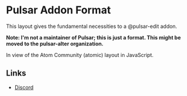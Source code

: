 # Pulsar Addon Format
This layout gives the fundamental necessities to a @pulsar-edit addon.

**Note: I'm not a maintainer of Pulsar; this is just a format. This might be moved to the pulsar-alter organization.**

In view of the Atom Community (atomic) layout in JavaScript.

## Links
- [Discord](https://discord.gg/Zb3qTCt29E)
